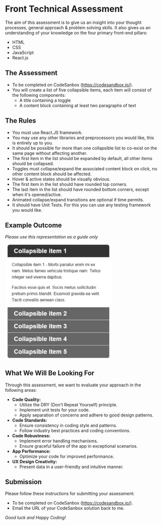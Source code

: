 # Front Technical Assessment

The aim of this assessment is to give us an insight into your thought processes, general approach & problem solving skills.
It also gives us an understanding of your knowledge on the four primary front-end pillars:

- HTML
- CSS
- JavaScript
- React.js

## The Assessment

- To be completed on CodeSanbox (https://codesandbox.io/).
- You will create a list of five collapsible items, each item will consist of the following components:
  - A title containing a toggle
  - A content block containing at least two paragraphs of text

## The Rules

- You must use React.JS framework.
- You may use any other libraries and preprocessors you would like, this is entirely up to you.
- It should be possible for more than one collapsible list to co-exist on the same page without affecting another.
- The first item in the list should be expanded by default, all other items should be collapsed.
- Toggles must collapse/expand the associated content block on click, no other content block should be affected.
- Hover & active states should be visually obvious.
- The first item in the list should have rounded top corners.
- The last item in the list should have rounded bottom corners, except when it's opened/active.
- Animated collapse/expand transitions are optional if time permits.
- It should have Unit Tests. For this you can use any testing framework you would like.

## Example Outcome

_Please use this representation as a guide only_

<img src="assets/example-fe-assessment.png" alt="Example Outcome" width="350"/>

## What We Will Be Looking For
Through this assessment, we want to evaluate your approach in the following areas:

- **Code Quality:**
    - Utilize the DRY (Don't Repeat Yourself) principle.
    - Implement unit tests for your code.
    - Apply separation of concerns and adhere to good design patterns.
- **Code Standards:**
    - Ensure consistency in coding style and patterns.
    - Follow industry best practices and coding conventions.
- **Code Robustness:**
    - Implement error handling mechanisms.
    - Ensure graceful failure of the app in exceptional scenarios.
- **App Performance:**
    - Optimize your code for improved performance.
- **UX Design Creativity:**
    - Present data in a user-friendly and intuitive manner.

## Submission
Please follow these instructions for submitting your assessment:

- To be completed on CodeSanbox (https://codesandbox.io/).
- Email the URL of your CodeSanbox solution back to me.

*Good luck and Happy Coding!*